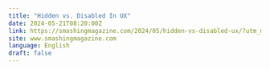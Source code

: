 ```yaml
---
title: "Hidden vs. Disabled In UX"
date: 2024-05-21T08:20:00Z
link: https://smashingmagazine.com/2024/05/hidden-vs-disabled-ux/?utm_medium=RSS&utm_source=news.12bit.vn
site: www.smashingmagazine.com
language: English
draft: false
---
```

